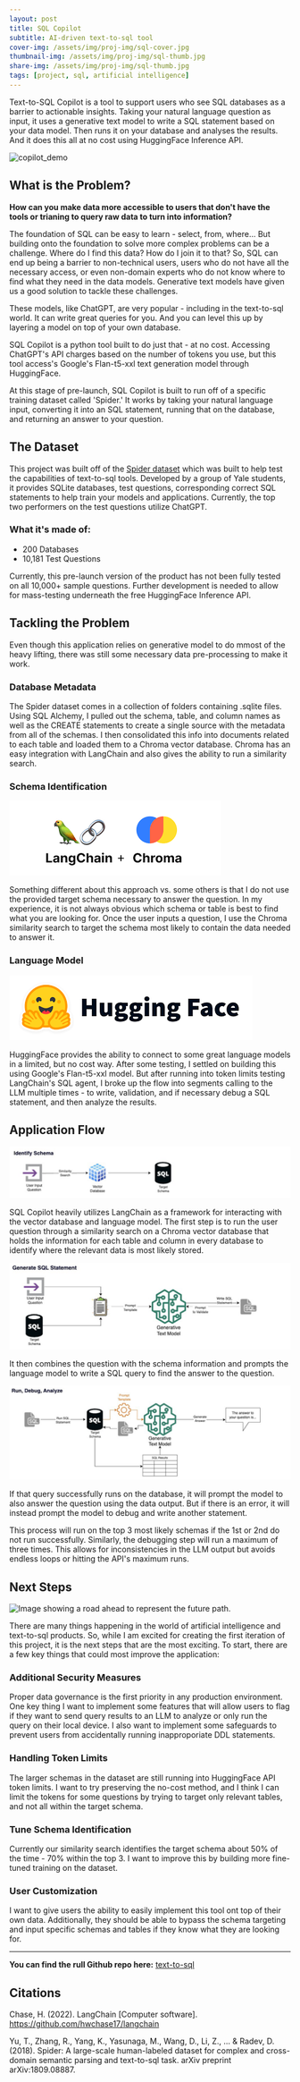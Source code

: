 ```yaml
---
layout: post
title: SQL Copilot
subtitle: AI-driven text-to-sql tool
cover-img: /assets/img/proj-img/sql-cover.jpg
thumbnail-img: /assets/img/proj-img/sql-thumb.jpg
share-img: /assets/img/proj-img/sql-thumb.jpg
tags: [project, sql, artificial intelligence]
---
```


Text-to-SQL Copilot is a tool to support users who see SQL databases as a barrier to actionable insights. Taking your natural language question as input, it uses a generative text model to write a SQL statement based on your data model. Then runs it on your database and analyses the results. And it does this all at no cost using HuggingFace Inference API.

![copilot_demo](https://github.com/BrettlyCD/text-to-sql/assets/42612621/f2f59382-f283-425d-b0c4-738f7b2aee4a)

## What is the Problem?

**How can you make data more accessible to users that don't have the tools or trianing to query raw data to turn into information?**

The foundation of SQL can be easy to learn - select, from, where...
But building onto the foundation to solve more complex problems can be a challenge. Where do I find this data? How do I join it to that? So, SQL can end up being a barrier to non-technical users, users who do not have all the necessary access, or even non-domain experts who do not know where to find what they need in the data models. Generative text models have given us a good solution to tackle these challenges.

These models, like ChatGPT, are very popular - including in the text-to-sql world. It can write great queries for you. And you can level this up by layering a model on top of your own database.

SQL Copilot is a python tool built to do just that - at no cost. Accessing ChatGPT's API charges based on the number of tokens you use, but this tool access's Google's Flan-t5-xxl text generation model through HuggingFace.

At this stage of pre-launch, SQL Copilot is built to run off of a specific training dataset called 'Spider.' It works by taking your natural language input, converting it into an SQL statement, running that on the database, and returning an answer to your question.

## The Dataset

This project was built off of the [Spider dataset](https://yale-lily.github.io/spider) which was built to help test the capabilities of text-to-sql tools. Developed by a group of Yale students, it provides SQLite databases, test questions, corresponding correct SQL statements to help train your models and applications. Currently, the top two performers on the test questions utilize ChatGPT.

### What it's made of:
- 200 Databases
- 10,181 Test Questions

Currently, this pre-launch version of the product has not been fully tested on all 10,000+ sample questions. Further development is needed to allow for mass-testing underneath the free HuggingFace Inference API.

## Tackling the Problem

Even though this application relies on generative model to do mmost of the heavy lifting, there was still some necessary data pre-processing to make it work.

### Database Metadata

The Spider dataset comes in a collection of folders containing .sqlite files. Using SQL Alchemy, I pulled out the schema, table, and column names as well as the CREATE statements to create a single source with the metadata from all of the schemas. I then consolidated this info into documents related to each table and loaded them to a Chroma vector database. Chroma has an easy integration with LangChain and also gives the ability to run a similarity search.

### Schema Identification

![Chroma and Langchain Logos - the two key tools I use in this step.](../assets/img/proj-img/langchain-chroma.png)

Something different about this approach vs. some others is that I do not use the provided target schema necessary to answer the question. In my experience, it is not always obvious which schema or table is best to find what you are looking for. Once the user inputs a question, I use the Chroma similarity search to target the schema most likely to contain the data needed to answer it.

### Language Model

![HuggingFace logo - the service I use to access the language model.](../assets/img/proj-img/hugging-face.png)

HuggingFace provides the ability to connect to some great language models in a limited, but no cost way. After some testing, I settled on building this using Google's Flan-t5-xxl model. But after running into token limits testing LangChain's SQL agent, I broke up the flow into segments calling to the LLM multiple times - to write, validation, and if necessary debug a SQL statement, and then analyze the results.

## Application Flow

![Image showing the schema identification step using a vector database.](../assets/img/proj-img/copilot-id-schema.png)

SQL Copilot heavily utilizes LangChain as a framework for interacting with the vector database and language model. The first step is to run the user question through a similarity search on a Chroma vector database that holds the information for each table and column in every database to identify where the relevant data is most likely stored.

![Image showing the sql statement generation steps using the language model.](../assets/img/proj-img/copilot-generate-sql.png)

It then combines the question with the schema information and prompts the language model to write a SQL query to find the answer to the question.

![Image showing the final step - running and debugging/analyzing the results.](../assets/img/proj-img/copilot-run-debug-analyze.png)

If that query successfully runs on the database, it will prompt the model to also answer the question using the data output. But if there is an error, it will instead prompt the model to debug and write another statement.

This process will run on the top 3 most likely schemas if the 1st or 2nd do not run successfully. Similarly, the debugging step will run a maximum of three times. This allows for inconsistencies in the LLM output but avoids endless loops or hitting the API's maximum runs.

## Next Steps

![Image showing a road ahead to represent the future path.](../assets/img/path.jpg)

There are many things happening in the world of artificial intelligence and text-to-sql products. So, while I am excited for creating the first iteration of this project, it is the next steps that are the most exciting. To start, there are a few key things that could most improve the application:

### Additional Security Measures

Proper data governance is the first priority in any production environment. One key thing I want to implement some features that will allow users to flag if they want to send query results to an LLM to analyze or only run the query on their local device. I also want to implement some safeguards to prevent users from accidentally running inapproporiate DDL statements.

### Handling Token Limits

The larger schemas in the dataset are still running into HuggingFace API token limits. I want to try preserving the no-cost method, and I think I can limit the tokens for some questions by trying to target only relevant tables, and not all within the target schema.

### Tune Schema Identification

Currently our similarity search identifies the target schema about 50% of the time - 70% within the top 3. I want to improve this by building more fine-tuned training on the dataset.

### User Customization

I want to give users the ability to easily implement this tool ont top of their own data. Additionally, they should be able to bypass the schema targeting and input specific schemas and tables if they know what they are looking for.

---
**You can find the rull Github repo here:** [text-to-sql](https://github.com/BrettlyCD/text-to-sql/tree/main)

## Citations

Chase, H. (2022). LangChain [Computer software]. https://github.com/hwchase17/langchain

Yu, T., Zhang, R., Yang, K., Yasunaga, M., Wang, D., Li, Z., ... & Radev, D. (2018). Spider: A large-scale human-labeled dataset for complex and cross-domain semantic parsing and text-to-sql task. arXiv preprint arXiv:1809.08887.
